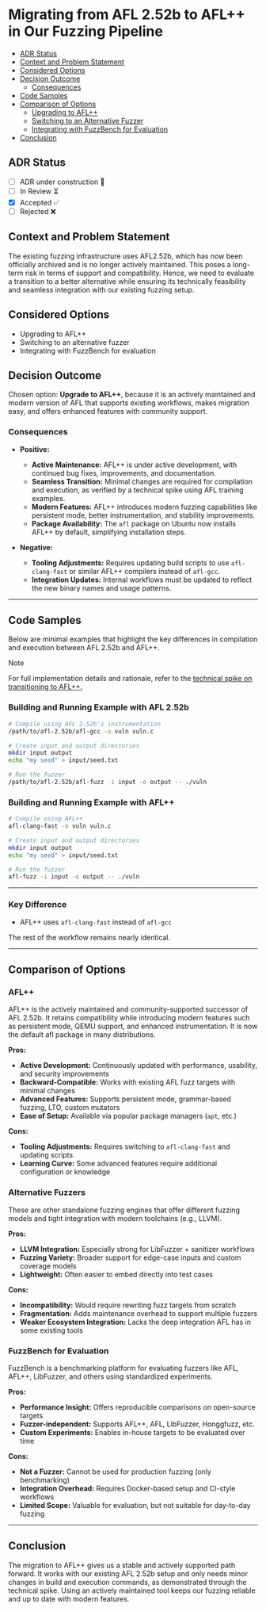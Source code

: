 # Migrating from AFL 2.52b to AFL++ in Our Fuzzing Pipeline
<!-- omit in toc -->
- [ADR Status](#adr-status)
- [Context and Problem Statement](#context-and-problem-statement)
- [Considered Options](#considered-options)
- [Decision Outcome](#decision-outcome)
  - [Consequences](#consequences)
- [Code Samples](#code-samples)
- [Comparison of Options](#comparison-of-options)
  - [Upgrading to AFL++](#upgrade-to-afl)
  - [Switching to an Alternative Fuzzer](#switch-to-an-alternative-fuzzer)
  - [Integrating with FuzzBench for Evaluation](#integrate-with-fuzzbench-for-evaluation)
- [Conclusion](#conclusion)


## ADR Status
- [ ] ADR under construction 🚧
- [ ] In Review ⏳
- [x] Accepted ✅
- [ ] Rejected ❌

## Context and Problem Statement

The existing fuzzing infrastructure uses AFL2.52b, which has now been officially archived and is no longer actively maintained. This poses a long-term risk in terms of support and compatibility. Hence, we need to evaluate a transition to a better alternative while ensuring its technically feasibility and seamless integration with our existing fuzzing setup. 

## Considered Options

* Upgrading to AFL++  
* Switching to an alternative fuzzer  
* Integrating with FuzzBench for evaluation

## Decision Outcome

Chosen option: **Upgrade to AFL++**, because it is an actively maintained and modern version of AFL that supports existing workflows, makes migration easy, and offers enhanced features with community support.


### Consequences

* **Positive:**
  - **Active Maintenance:** AFL++ is under active development, with continued bug fixes, improvements, and documentation.
  - **Seamless Transition:** Minimal changes are required for compilation and execution, as verified by a technical spike using AFL training examples.
  - **Modern Features:** AFL++ introduces modern fuzzing capabilities like persistent mode, better instrumentation, and stability improvements.
  - **Package Availability:** The `afl` package on Ubuntu now installs AFL++ by default, simplifying installation steps.

* **Negative:**
  - **Tooling Adjustments:** Requires updating build scripts to use `afl-clang-fast` or similar AFL++ compilers instead of `afl-gcc`.
  - **Integration Updates:** Internal workflows must be updated to reflect the new binary names and usage patterns.

---

## Code Samples

Below are minimal examples that highlight the key differences in compilation and execution between AFL 2.52b and AFL++.

> [!NOTE]  
> For full implementation details and rationale, refer to the [technical spike on transitioning to AFL++.](https://github.com/sysec-uic/AutoPatch-LLM/blob/main/docs/TechnicalSpikes/004.afl2.52b-to-afl%2B%2B-technical-spike.md)




### Building and Running Example with AFL 2.52b

```bash
# Compile using AFL 2.52b's instrumentation
/path/to/afl-2.52b/afl-gcc -o vuln vuln.c

# Create input and output directories
mkdir input output
echo "my seed" > input/seed.txt

# Run the fuzzer
/path/to/afl-2.52b/afl-fuzz -i input -o output -- ./vuln
```



### Building and Running Example with AFL++

```bash
# Compile using AFL++ 
afl-clang-fast -o vuln vuln.c

# Create input and output directories
mkdir input output
echo "my seed" > input/seed.txt

# Run the fuzzer
afl-fuzz -i input -o output -- ./vuln
```

---

### Key Difference

- AFL++ uses `afl-clang-fast` instead of `afl-gcc`

The rest of the workflow remains nearly identical.

---

## Comparison of Options

### AFL++
AFL++ is the actively maintained and community-supported successor of AFL 2.52b. It retains compatibility while introducing modern features such as persistent mode, QEMU support, and enhanced instrumentation. It is now the default afl package in many distributions.

**Pros:**
- **Active Development:** Continuously updated with performance, usability, and security improvements  
- **Backward-Compatible:** Works with existing AFL fuzz targets with minimal changes  
- **Advanced Features:** Supports persistent mode, grammar-based fuzzing, LTO, custom mutators  
- **Ease of Setup:** Available via popular package managers (`apt`,  etc.)

**Cons:**
- **Tooling Adjustments:** Requires switching to `afl-clang-fast` and updating scripts  
- **Learning Curve:** Some advanced features require additional configuration or knowledge



### Alternative Fuzzers 
These are other standalone fuzzing engines that offer different fuzzing models and tight integration with modern toolchains (e.g., LLVM).

**Pros:**
- **LLVM Integration:** Especially strong for LibFuzzer + sanitizer workflows  
- **Fuzzing Variety:** Broader support for edge-case inputs and custom coverage models  
- **Lightweight:** Often easier to embed directly into test cases

**Cons:**
- **Incompatibility:** Would require rewriting fuzz targets from scratch  
- **Fragmentation:** Adds maintenance overhead to support multiple fuzzers  
- **Weaker Ecosystem Integration:** Lacks the deep integration AFL has in some existing tools



### FuzzBench for Evaluation
FuzzBench is a benchmarking platform for evaluating fuzzers like AFL, AFL++, LibFuzzer, and others using standardized experiments.

**Pros:**
- **Performance Insight:** Offers reproducible comparisons on open-source targets  
- **Fuzzer-independent:** Supports AFL++, AFL, LibFuzzer, Honggfuzz, etc.  
- **Custom Experiments:** Enables in-house targets to be evaluated over time

**Cons:**
- **Not a Fuzzer:** Cannot be used for production fuzzing (only benchmarking)
- **Integration Overhead:** Requires Docker-based setup and CI-style workflows  
- **Limited Scope:** Valuable for evaluation, but not suitable for day-to-day fuzzing


---

## Conclusion

The migration to AFL++ gives us a stable and actively supported path forward. It works with our existing AFL 2.52b setup and only needs minor changes in build and execution commands, as demonstrated through the technical spike. Using an actively maintained tool keeps our fuzzing reliable and up to date with modern features.



